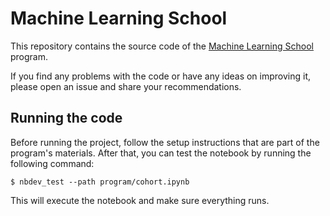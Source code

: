 # Machine Learning School

This repository contains the source code of the [Machine Learning School](https://www.ml.school) program.

If you find any problems with the code or have any ideas on improving it, please open an issue and share your recommendations.

## Running the code

Before running the project, follow the setup instructions that are part of the program's materials. After that, you can test the notebook by running the following command:

```
$ nbdev_test --path program/cohort.ipynb
```

This will execute the notebook and make sure everything runs.